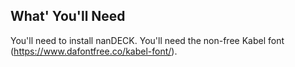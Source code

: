 ## What' You'll Need
You'll need to install nanDECK. You'll need the non-free Kabel font (https://www.dafontfree.co/kabel-font/).
